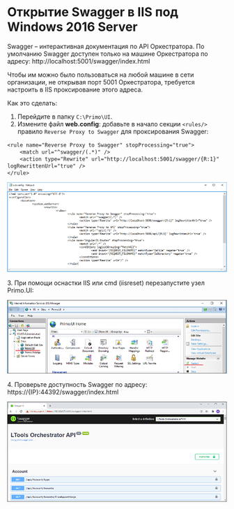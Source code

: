 # Открытие Swagger в IIS под Windows 2016 Server

Swagger – интерактивная документация по API Оркестратора. По умолчанию Swagger доступен только на машине Оркестратора по адресу: http://localhost:5001/swagger/index.html

Чтобы им можно было пользоваться на любой машине в сети организации, не открывая порт 5001 Оркестратора, требуется настроить в IIS проксирование этого адреса.

Как это сделать:

1. Перейдите в папку `C:\Primo\UI`.
2. Измените файл **web.config**: добавьте в начало секции `<rules/>` правило `Reverse Proxy to Swagger` для проксирования Swagger:

```
<rule name="Reverse Proxy to Swagger" stopProcessing="true">
	<match url="^swagger/(.*)" />
	<action type="Rewrite" url="http://localhost:5001/swagger/{R:1}" logRewrittenUrl="true" />
</rule>
```

![](<../../../../.gitbook/assets/swagger-iils-1.png>)

3\. При помощи оснастки IIS или cmd (iisreset) перезапустите узел Primo.UI:

![](<../../../../.gitbook/assets/swagger-iils-2.png>)

4\. Проверьте доступность Swagger по адресу:
https://{IP}:44392/swagger/index.html 

![](<../../../../.gitbook/assets/swagger-iils-3.png>)
